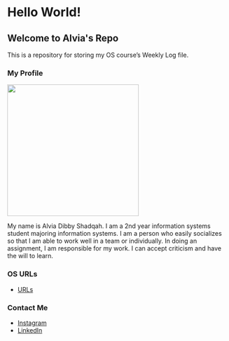 ---
---
# Hello World!
## Welcome to Alvia's Repo
This is a repository for storing my OS course’s Weekly Log file.

### My Profile

<img src= "https://miro.medium.com/max/3150/2*Zfb6Tm0ta4zoPuy7LBrfRw.jpeg" width="300">


My name is Alvia Dibby Shadqah. I am a 2nd year information systems student majoring information systems. I am a person who easily socializes so that I am able to work well in a team or individually. In doing an assignment, I am responsible for my work. I can accept criticism and have the will to learn.

### OS URLs

* [URLs](URLs/)

### Contact Me

* [Instagram](https://instagram.com/alviadibby) 
* [LinkedIn](https://www.linkedin.com/in/alvia-dibby/)
